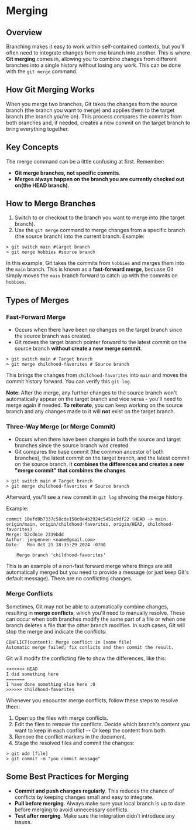 # Merging

## Overview

Branching makes it easy to work within self-contained contexts, but you'll often need to integrate changes from one branch into another. This is where **Git merging** comes in, allowing you to combine changes from different branches into a single history without losing any work. This can be done with the `git merge` command.

## How Git Merging Works

When you merge two branches, Git takes the changes from the source branch (the branch you want to merge) and applies them to the target branch (the branch you're on). This process compares the commits from both branches and, if needed, creates a new commit on the target branch to bring everything together.

## Key Concepts

The merge command can be a little confusing at first. Remember:

- **Git merge branches, not specific commits**.
- **Merges always happen on the branch you are currently checked out on(the HEAD branch)**.

## How to Merge Branches

1. Switch to or checkout to the branch you want to merge into (the target branch).
2. Use the `git merge` command to merge changes from a specific branch (the source branch) into the current branch.
   Example:

```
> git switch main #target branch
> git merge hobbies #source branch
```

In this example, Git takes the commits from `hobbies` and merges them into the `main` branch. This is known as a **fast-forward merge**, becuase Git simply moves the `main` branch forward to catch up with the commits on `hobbies`.

## Types of Merges

### Fast-Forward Merge

- Occurs when there have been no changes on the target branch since the source branch was created.
- Git moves the target branch pointer forward to the latest commit on the source branch **without create a new merge commit**.

```
> git switch main # Target branch
> git merge childhood-favorites # Source branch
```

This brings the changes from `childhood-favorites` into `main` and moves the commit history forward. You can verify this `git log`.

**Note**: After the merge, any further changes to the source branch won't automatically appear on the target branch and vice versa - you'll need to merge again if needed. **To reiterate**, you can keep working on the source branch and any changes made to it will **not** exist on the target branch.

### Three-Way Merge (or Merge Commit)

- Occurs when there have been changes in both the source and target branches since the source branch was created.
- Git compares the base commit (the common ancestor of both branches), the latest commit on the target branch, and the latest commit on the source branch. It **combines the differences and creates a new "merge commit" that combines the changes**.

```
> git switch main # Target branch
> git merge childhood-favorites # Source branch
```

Afterward, you'll see a new commit in `git log` shwoing the merge history.

Example:

```
commit 10efd9b7337c58cde150c8e4b2924c5451c9df22 (HEAD -> main, origin/main, origin/childhood-favorites, origin/HEAD, childhood-favorites)
Merge: b2cd61e 2339bdd
Author: jenpennen <name@gmail.com>
Date:   Mon Oct 21 18:35:29 2024 -0700

    Merge branch 'childhood-favorites'
```

This is an example of a non-fast forward merge where things are still automatically merged but you need to provide a message (or just keep Git's default message). There are no conflicting changes.

### Merge Conflicts

Sometimes, Git may not be able to automatically combine changes, resulting in **merge conflicts**, which you'll need to manually resolve. These can occur when both branches modify the same part of a file or when one branch deletes a file that the other branch modifies. In such cases, Git will stop the merge and indicate the conflicts:

```
CONFLICT(content): Merge conflict in [some file]
Automatic merge failed; fix conlicts and then commit the result.
```

Git will modify the conflicting file to show the differences, like this:

```
<<<<<<< HEAD
I did something here
=======
I have done something else here :0
>>>>>> childhood-favorites
```

Whenever you encounter merge conflicts, follow these steps to resolve them:

1. Open up the files with merge conflicts.
2. Edit the files to remove the conflicts. Decide which branch's content you want to keep in each conflict -- Or keep the content from both.
3. Remove the conflict markers in the document.
4. Stage the resolved files and commit the changes:

```
> git add [file]
> git commit -m "you commit message"
```

## Some Best Practices for Merging

- **Commit and push changes regularly**. This reduces the chance of conflicts by keeping changes small and easy to integrate.
- **Pull before merging**. Always make sure your local branch is up to date before merging to avoid unnecessary conflicts.
- **Test after merging**. Make sure the integration didn't introduce any issues.
